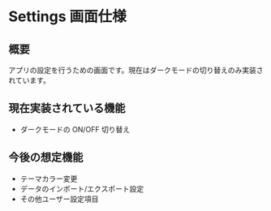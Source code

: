 # Settings 画面仕様

## 概要
アプリの設定を行うための画面です。現在はダークモードの切り替えのみ実装されています。

## 現在実装されている機能
- ダークモードの ON/OFF 切り替え

## 今後の想定機能
- テーマカラー変更
- データのインポート/エクスポート設定
- その他ユーザー設定項目

